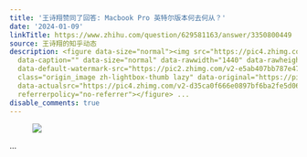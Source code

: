 ```yaml
---
title: '王诗翔赞同了回答: Macbook Pro 英特尔版本何去何从？'
date: '2024-01-09'
linkTitle: https://www.zhihu.com/question/629581163/answer/3350800449
source: 王诗翔的知乎动态
description: <figure data-size="normal"><img src="https://pic4.zhimg.com/v2-d35ca0f666e0897bf6ba2fe5d06326b3_1440w.jpg"
  data-caption="" data-size="normal" data-rawwidth="1440" data-rawheight="810" data-original-token="v2-d35ca0f666e0897bf6ba2fe5d06326b3"
  data-default-watermark-src="https://pic2.zhimg.com/v2-e5ab407bb787e477896eed7813aeaaf9_b.jpg"
  class="origin_image zh-lightbox-thumb lazy" data-original="https://pic4.zhimg.com/v2-d35ca0f666e0897bf6ba2fe5d06326b3_r.jpg"
  data-actualsrc="https://pic4.zhimg.com/v2-d35ca0f666e0897bf6ba2fe5d06326b3_b.jpg"
  referrerpolicy="no-referrer"></figure> ...
disable_comments: true
---
```

<figure data-size="normal"><img src="https://pic4.zhimg.com/v2-d35ca0f666e0897bf6ba2fe5d06326b3_1440w.jpg" data-caption="" data-size="normal" data-rawwidth="1440" data-rawheight="810" data-original-token="v2-d35ca0f666e0897bf6ba2fe5d06326b3" data-default-watermark-src="https://pic2.zhimg.com/v2-e5ab407bb787e477896eed7813aeaaf9_b.jpg" class="origin_image zh-lightbox-thumb lazy" data-original="https://pic4.zhimg.com/v2-d35ca0f666e0897bf6ba2fe5d06326b3_r.jpg" data-actualsrc="https://pic4.zhimg.com/v2-d35ca0f666e0897bf6ba2fe5d06326b3_b.jpg" referrerpolicy="no-referrer"></figure> ...